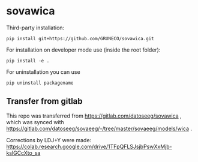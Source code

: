 # sovawica

Third-party installation:

```
pip install git+https://github.com/GRUNECO/sovawica.git
```

For installation on developer mode use (inside the root folder):

```
pip install -e .
```

For uninstallation you can use

```
pip uninstall packagename
```

## Transfer from gitlab

This repo was transferred from https://gitlab.com/datoseeg/sovawica , which was synced with https://gitlab.com/datoseeg/sovaeeg/-/tree/master/sovaeeg/models/wica .

Corrections by LDJ+Y were made: https://colab.research.google.com/drive/1TFpQFLSJsjbPswXxMjb-kslGCcXto_sa
